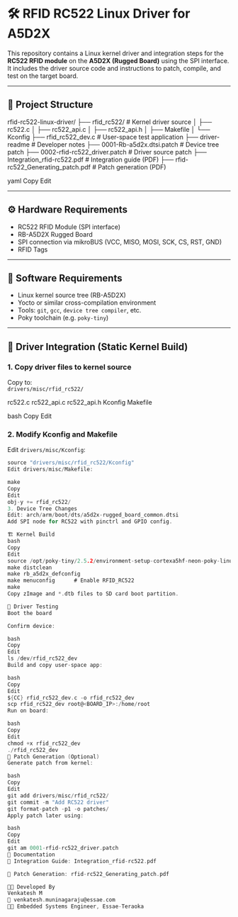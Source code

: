 # 🛠️ RFID RC522 Linux Driver for A5D2X

This repository contains a Linux kernel driver and integration steps for the **RC522 RFID module** on the **A5D2X (Rugged Board)** using the SPI interface. It includes the driver source code and instructions to patch, compile, and test on the target board.

---

## 📂 Project Structure

rfid-rc522-linux-driver/
├── rfid_rc522/ # Kernel driver source
│ ├── rc522.c
│ ├── rc522_api.c
│ ├── rc522_api.h
│ ├── Makefile
│ └── Kconfig
├── rfid_rc522_dev.c # User-space test application
├── driver-readme # Developer notes
├── 0001-Rb-a5d2x.dtsi.patch # Device tree patch
├── 0002-rfid-rc522_driver.patch # Driver source patch
├── Integration_rfid-rc522.pdf # Integration guide (PDF)
├── rfid-rc522_Generating_patch.pdf # Patch generation (PDF)

yaml
Copy
Edit

---

## ⚙️ Hardware Requirements

- RC522 RFID Module (SPI interface)
- RB-A5D2X Rugged Board
- SPI connection via mikroBUS (VCC, MISO, MOSI, SCK, CS, RST, GND)
- RFID Tags

---

## 🔧 Software Requirements

- Linux kernel source tree (RB-A5D2X)
- Yocto or similar cross-compilation environment
- Tools: `git`, `gcc`, `device tree compiler`, etc.
- Poky toolchain (e.g. `poky-tiny`)

---

## 🚀 Driver Integration (Static Kernel Build)

### 1. Copy driver files to kernel source

Copy to:  
`drivers/misc/rfid_rc522/`

rc522.c
rc522_api.c
rc522_api.h
Kconfig
Makefile

bash
Copy
Edit

### 2. Modify Kconfig and Makefile

Edit `drivers/misc/Kconfig`:

```c
source "drivers/misc/rfid_rc522/Kconfig"
Edit drivers/misc/Makefile:

make
Copy
Edit
obj-y += rfid_rc522/
3. Device Tree Changes
Edit: arch/arm/boot/dts/a5d2x-rugged_board_common.dtsi
Add SPI node for RC522 with pinctrl and GPIO config.

🏗️ Kernel Build
bash
Copy
Edit
source /opt/poky-tiny/2.5.2/environment-setup-cortexa5hf-neon-poky-linux-musleabi
make distclean
make rb_a5d2x_defconfig
make menuconfig      # Enable RFID_RC522
make
Copy zImage and *.dtb files to SD card boot partition.

🧪 Driver Testing
Boot the board

Confirm device:

bash
Copy
Edit
ls /dev/rfid_rc522_dev
Build and copy user-space app:

bash
Copy
Edit
${CC} rfid_rc522_dev.c -o rfid_rc522_dev
scp rfid_rc522_dev root@<BOARD_IP>:/home/root
Run on board:

bash
Copy
Edit
chmod +x rfid_rc522_dev
./rfid_rc522_dev
🧵 Patch Generation (Optional)
Generate patch from kernel:

bash
Copy
Edit
git add drivers/misc/rfid_rc522/
git commit -m "Add RC522 driver"
git format-patch -p1 -o patches/
Apply patch later using:

bash
Copy
Edit
git am 0001-rfid-rc522_driver.patch
📄 Documentation
📘 Integration Guide: Integration_rfid-rc522.pdf

🧾 Patch Generation: rfid-rc522_Generating_patch.pdf

👨‍💻 Developed By
Venkatesh M
📧 venkatesh.muninagaraju@essae.com
👨‍💼 Embedded Systems Engineer, Essae-Teraoka

